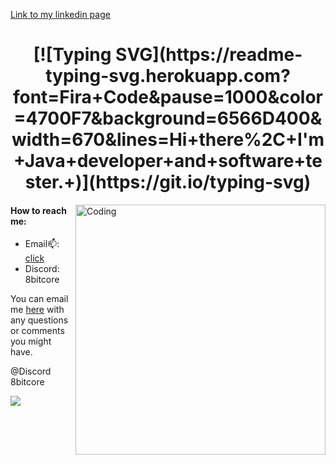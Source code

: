 
[Link to my linkedin page](https://www.linkedin.com/in/aliaksandr-makaranka)

<h1 align="center">[![Typing SVG](https://readme-typing-svg.herokuapp.com?font=Fira+Code&pause=1000&color=4700F7&background=6566D400&width=670&lines=Hi+there%2C+I'm+Java+developer+and+software+tester.+)](https://git.io/typing-svg)
</h1>

<img align="right" alt="Coding" width="400" src="https://expertnov.ru/800/600/http/c.tenor.com/X8854xxuQ_EAAAAd/destroy-code-mad.gif">


<h4>How to reach me:</h4>

- Email📫: [click](mailto:aliaksandrmakaranka@gmail.com)
- Discord: 8bitcore

<p align="left">
</p>




You can email me [here](mailto:aliaksandrmakaranka@gmail.com) with any questions or comments you might have.

@Discord 8bitcore

![](https://komarev.com/ghpvc/?username=AliaksandrMakaranka)
